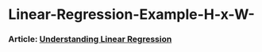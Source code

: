 # Linear-Regression-Example-H-x-W-
### Article: [Understanding Linear Regression](https://medium.com/@wiajayi/understanding-linear-regression-3a977addcc1b)
